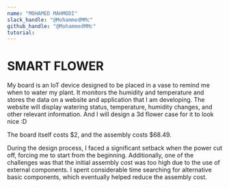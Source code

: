 ```yaml
---
name: "MOHAMED MAHMODI"
slack_handle: "@MohammedMMc"
github_handle: "@MohammedMMc"
tutorial:
---
```


# SMART FLOWER

<!-- Describe your board in 2-3 sentences. What are you making? What will it do? -->
My board is an IoT device designed to be placed in a vase to remind me when to water my plant. It monitors the humidity and temperature and stores the data on a website and application that I am developing. The website will display watering status, temperature, humidity changes, and other relevant information. And I will design a 3d flower case for it to look nice :D

<!-- How much is it going to cost? -->
The board itself costs $2, and the assembly costs $68.49.

<!-- Tell us a little bit about your design process. What were some challenges? What helped? ***Totally optional*** -->
During the design process, I faced a significant setback when the power cut off, forcing me to start from the beginning. Additionally, one of the challenges was that the initial assembly cost was too high due to the use of external components. I spent considerable time searching for alternative basic components, which eventually helped reduce the assembly cost.
